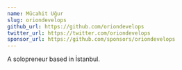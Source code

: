 ```yaml
---
name: Mücahit Uğur
slug: oriondevelops
github_url: https://github.com/oriondevelops
twitter_url: https://twitter.com/oriondevelops
sponsor_url: https://github.com/sponsors/oriondevelops
---
```


A solopreneur based in İstanbul.

